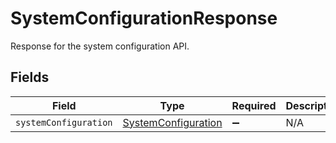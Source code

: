 # SystemConfigurationResponse

Response for the system configuration API.


## Fields

| Field                                                             | Type                                                              | Required                                                          | Description                                                       |
| ----------------------------------------------------------------- | ----------------------------------------------------------------- | ----------------------------------------------------------------- | ----------------------------------------------------------------- |
| `systemConfiguration`                                             | [SystemConfiguration](../../models/shared/systemconfiguration.md) | :heavy_minus_sign:                                                | N/A                                                               |
